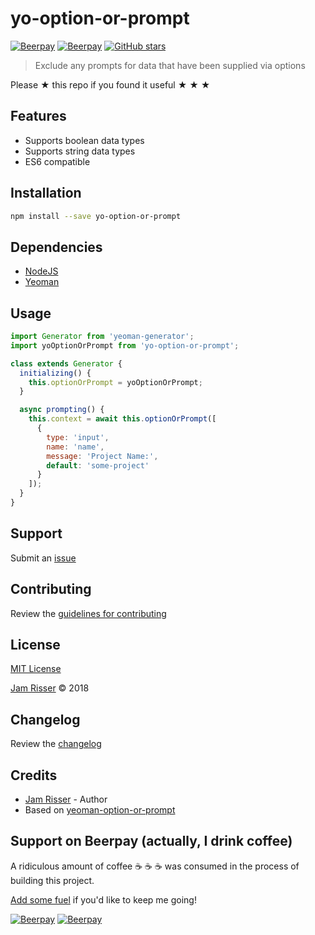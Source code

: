 # yo-option-or-prompt

[![Beerpay](https://beerpay.io/codejamninja/yo-option-or-prompt/badge.svg?style=beer-square)](https://beerpay.io/codejamninja/yo-option-or-prompt)
[![Beerpay](https://beerpay.io/codejamninja/yo-option-or-prompt/make-wish.svg?style=flat-square)](https://beerpay.io/codejamninja/yo-option-or-prompt?focus=wish)
[![GitHub stars](https://img.shields.io/github/stars/codejamninja/yo-option-or-prompt.svg?style=social&label=Stars)](https://github.com/codejamninja/yo-option-or-prompt)

> Exclude any prompts for data that have been supplied via options

Please &#9733; this repo if you found it useful &#9733; &#9733; &#9733;


## Features

* Supports boolean data types
* Supports string data types
* ES6 compatible


## Installation

```sh
npm install --save yo-option-or-prompt
```


## Dependencies

* [NodeJS](https://nodejs.org)
* [Yeoman](http://yeoman.io)


## Usage

```js
import Generator from 'yeoman-generator';
import yoOptionOrPrompt from 'yo-option-or-prompt';

class extends Generator {
  initializing() {
    this.optionOrPrompt = yoOptionOrPrompt;
  }

  async prompting() {
    this.context = await this.optionOrPrompt([
      {
        type: 'input',
        name: 'name',
        message: 'Project Name:',
        default: 'some-project'
      }
    ]);
  }
}
```


## Support

Submit an [issue](https://github.com/codejamninja/yo-option-or-prompt/issues/new)


## Contributing

Review the [guidelines for contributing](https://github.com/codejamninja/yo-option-or-prompt/blob/master/CONTRIBUTING.md)


## License

[MIT License](https://github.com/codejamninja/yo-option-or-prompt/blob/master/LICENSE)

[Jam Risser](https://jam.codejamninja.com) &copy; 2018


## Changelog

Review the [changelog](https://github.com/codejamninja/yo-option-or-prompt/blob/master/CHANGELOG.md)


## Credits

* [Jam Risser](https://jam.codejamninja.com) - Author
* Based on [yeoman-option-or-prompt](https://github.com/artefact-group/yeoman-option-or-prompt)


## Support on Beerpay (actually, I drink coffee)

A ridiculous amount of coffee :coffee: :coffee: :coffee: was consumed in the process of building this project.

[Add some fuel](https://beerpay.io/codejamninja/yo-option-or-prompt) if you'd like to keep me going!

[![Beerpay](https://beerpay.io/codejamninja/yo-option-or-prompt/badge.svg?style=beer-square)](https://beerpay.io/codejamninja/yo-option-or-prompt)
[![Beerpay](https://beerpay.io/codejamninja/yo-option-or-prompt/make-wish.svg?style=flat-square)](https://beerpay.io/codejamninja/yo-option-or-prompt?focus=wish)
